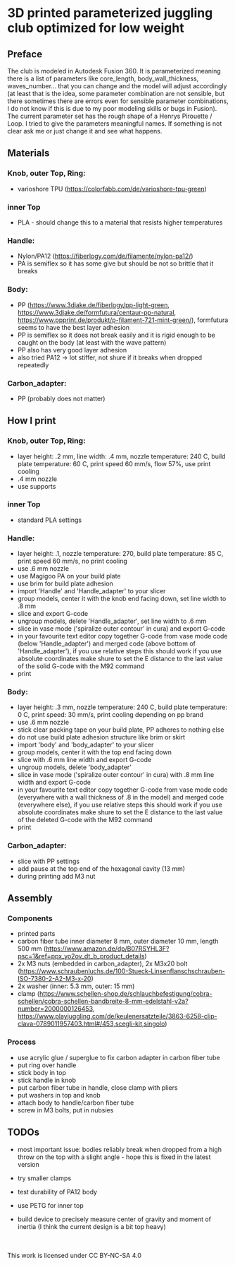 # 3D printed parameterized juggling club optimized for low weight

## Preface

The club is modeled in Autodesk Fusion 360. It is parameterized meaning there is a list of parameters like core_length, body_wall_thickness, waves_number... that you can change and the model will adjust accordingly (at least that is the idea, some parameter combination are not sensible, but there sometimes there are errors even for sensible parameter combinations, I do not know if this is due to my poor modeling skills or bugs in Fusion).
The current parameter set has the rough shape of a Henrys Pirouette / Loop. I tried to give the parameters meaningful names. If something is not clear ask me or just change it and see what happens.

## Materials

### Knob, outer Top, Ring: 
- varioshore TPU (https://colorfabb.com/de/varioshore-tpu-green)

### inner Top
- PLA - should change this to a material that resists higher temperatures

### Handle:
- Nylon/PA12 (https://fiberlogy.com/de/filamente/nylon-pa12/)
- PA is semiflex so it has some give but should be not so brittle that it breaks

### Body:
- PP (https://www.3djake.de/fiberlogy/pp-light-green, https://www.3djake.de/formfutura/centaur-pp-natural, https://www.ppprint.de/produkt/p-filament-721-mint-green/), formfutura seems to have the best layer adhesion
- PP is semiflex so it does not break easily and it is rigid enough to be caught on the body (at least with the wave pattern)
- PP also has very good layer adhesion
- also tried PA12 -> lot stiffer, not shure if it breaks when dropped repeatedly

### Carbon_adapter:
- PP (probably does not matter)

## How I print

### Knob, outer Top, Ring:
- layer height: .2 mm, line width: .4 mm, nozzle temperature: 240 C, build plate temperature: 60 C, print speed 60 mm/s, flow 57%, use print cooling
- .4 mm nozzle
- use supports

### inner Top
- standard PLA settings

### Handle:
- layer height: .1, nozzle temperature: 270, build plate temperature: 85 C, print speed 60 mm/s, no print cooling
- use .6 mm nozzle
- use Magigoo PA on your build plate
- use brim for build plate adhesion
- import 'Handle' and 'Handle_adapter' to your slicer
- group models, center it with the knob end facing down, set line width to .8 mm
- slice and export G-code
- ungroup models, delete 'Handle_adapter', set line width to .6 mm
- slice in vase mode ('spiralize outer contour' in cura) and export G-code
- in your favourite text editor copy together G-code from vase mode code (below 'Handle_adapter') and merged code (above bottom of 'Handle_adapter'), if you use relative steps this should work if you use absolute coordinates make shure to set the E distance to the last value of the solid G-code with the M92 command
- print

### Body:
- layer height: .3 mm, nozzle temperature: 240 C, build plate temperature: 0 C, print speed: 30 mm/s, print cooling depending on pp brand
- use .6 mm nozzle
- stick clear packing tape on your build plate, PP adheres to nothing else
- do not use build plate adhesion structure like brim or skirt
- import 'body' and 'body_adapter' to your slicer
- group models, center it with the top end facing down
- slice with .6 mm line width and export G-code
- ungroup models, delete 'body_adapter'
- slice in vase mode ('spiralize outer contour' in cura) with .8 mm line width and export G-code
- in your favourite text editor copy together G-code from vase mode code (everywhere with a wall thickness of .8 in the model) and merged code (everywhere else), if you use relative steps this should work if you use absolute coordinates make shure to set the E distance to the last value of the deleted G-code with the M92 command
- print

### Carbon_adapter:
- slice with PP settings
- add pause at the top end of the hexagonal cavity (13 mm)
- during printing add M3 nut


## Assembly

### Components
- printed parts
- carbon fiber tube inner diameter 8 mm, outer diameter 10 mm, length 500 mm  (https://www.amazon.de/dp/B07RSYHL3F?psc=1&ref=ppx_yo2ov_dt_b_product_details)
- 2x M3 nuts (embedded in carbon_adapter), 2x M3x20 bolt (https://www.schraubenluchs.de/100-Stueck-Linsenflanschschrauben-ISO-7380-2-A2-M3-x-20)
- 2x washer (inner: 5.3 mm, outer: 15 mm)
- clamp (https://www.schellen-shop.de/schlauchbefestigung/cobra-schellen/cobra-schellen-bandbreite-8-mm-edelstahl-v2a?number=2000000126453, https://www.playjuggling.com/de/keulenersatzteile/3863-6258-clip-clava-0789011957403.html#/453,scegli-kit,singolo)

### Process
- use acrylic glue / superglue to fix carbon adapter in carbon fiber tube
- put ring over handle
- stick body in top
- stick handle in knob
- put carbon fiber tube in handle, close clamp with pliers
- put washers in top and knob
- attach body to handle/carbon fiber tube
- screw in M3 bolts, put in nubsies


## TODOs
- most important issue: bodies reliably break when dropped from a high throw on the top with a slight angle - hope this is fixed in the latest version

- try smaller clamps
- test durability of PA12 body
- use PETG for inner top
- build device to precisely measure center of gravity and moment of inertia (I think the current design is a bit top heavy)

<br>
<br>
This work is licensed under CC BY-NC-SA 4.0 